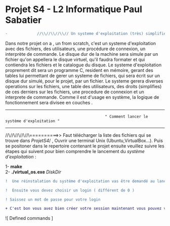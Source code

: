 # Projet S4 - L2 Informatique Paul Sabatier
```diff
-             //\\//\\//\\// Un systeme d'exploitation (très) simplifié UNIX like //\\//\\//\\//          -
```

Dans notre projet on a , un from scratch, c'est un systeme d'exploitation avec des fichiers, des utilisateurs, une procédure
de connexion, un interprète de commande. Le disque dur de la machine sera simule par un fichier qu'on
appellera le disque virtuel, qu'il faudra formater et qui contiendra les fichiers et le catalogue du disque.
Le systeme d'exploitation proprement dit sera un programme C, resident en mémoire, gerant des tables lui 
permettant de gerer un systeme de fichiers, qui sera écrit sur un disque dur simulé, pour le projet,
par un fichier.
Le systeme gerera diverses operations sur les fichiers, une table des utilisateurs, des droits (simplifies)
de ces derniers sur les fichiers, une procedure de connexion et un interprete de commande.
Comme il est d'usage en système, la logique de fonctionnement sera divisee en couches .


  -------------------------------------------------------------------------------------------------------
                                                " Comment lancer le système d'exploitation "
  -------------------------------------------------------------------------------------------------------
  
   //\\//\\//\\//\\//\\==========>> Faut télécharger la liste des fichiers qui se trouve dans *ProjetS4*/ , Ouvrir une terminal Unix (Ubuntu,VirtualBox...). Puis se 
   positoner dans le repertoire contenant le projet ensuite veuillez suivre les étapes qui suivent pour bien comprendre le lancement du *système d'exploitation* : 
   
   1- __make__  
   2- __./virtual_os.exe__ *DiskDir*
   
``` diff
!  Une réinstalation du système d'exploitation vas être demandé au lancement du système, pour un premier lancement ceci ne change rien car de toute façon vous aller créez une nouvelle session .

!  Ensuite vous devez choisir un login ( différent de 0 )

! Saissez un mot de passe pour votre login

+ C'est bon vous avez bien créer votre session maintenant vous pouvez vous connecter à votre session en utilisant votre Login et Mot de passe
```


![ Defined commands ]
